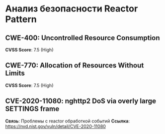 # Анализ безопасности Reactor Pattern

## CWE-400: Uncontrolled Resource Consumption
**CVSS Score**: 7.5 (High)

## CWE-770: Allocation of Resources Without Limits
**CVSS Score**: 7.5 (High)

## CVE-2020-11080: nghttp2 DoS via overly large SETTINGS frame
**Связь**: Проблемы с reactor обработкой событий
**Ссылка**: https://nvd.nist.gov/vuln/detail/CVE-2020-11080
